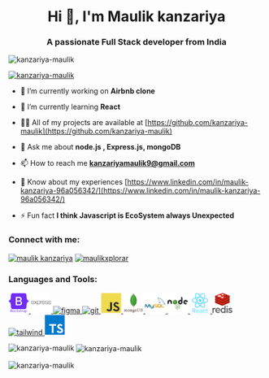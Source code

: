 <h1 align="center">Hi 👋, I'm Maulik kanzariya</h1>
<h3 align="center">A passionate Full Stack developer from India</h3>

<p align="left"> <img src="https://komarev.com/ghpvc/?username=kanzariya-maulik&label=Profile%20views&color=0e75b6&style=flat" alt="kanzariya-maulik" /> </p>

<p align="left"> <a href="https://github.com/ryo-ma/github-profile-trophy"><img src="https://github-profile-trophy.vercel.app/?username=kanzariya-maulik" alt="kanzariya-maulik" /></a> </p>

- 🔭 I’m currently working on **Airbnb clone**

- 🌱 I’m currently learning **React**

- 👨‍💻 All of my projects are available at [https://github.com/kanzariya-maulik](https://github.com/kanzariya-maulik)

- 💬 Ask me about **node.js , Express.js, mongoDB**

- 📫 How to reach me **kanzariyamaulik9@gmail.com**

- 📄 Know about my experiences [https://www.linkedin.com/in/maulik-kanzariya-96a056342/](https://www.linkedin.com/in/maulik-kanzariya-96a056342/)

- ⚡ Fun fact **I think Javascript is EcoSystem always Unexpected**

<h3 align="left">Connect with me:</h3>
<p align="left">
<a href="https://linkedin.com/in/maulik kanzariya" target="blank"><img align="center" src="https://raw.githubusercontent.com/rahuldkjain/github-profile-readme-generator/master/src/images/icons/Social/linked-in-alt.svg" alt="maulik kanzariya" height="30" width="40" /></a>
<a href="https://www.leetcode.com/maulikxplorar" target="blank"><img align="center" src="https://raw.githubusercontent.com/rahuldkjain/github-profile-readme-generator/master/src/images/icons/Social/leet-code.svg" alt="maulikxplorar" height="30" width="40" /></a>
</p>

<h3 align="left">Languages and Tools:</h3>
<p align="left"> <a href="https://getbootstrap.com" target="_blank" rel="noreferrer"> <img src="https://raw.githubusercontent.com/devicons/devicon/master/icons/bootstrap/bootstrap-plain-wordmark.svg" alt="bootstrap" width="40" height="40"/> </a> <a href="https://expressjs.com" target="_blank" rel="noreferrer"> <img src="https://raw.githubusercontent.com/devicons/devicon/master/icons/express/express-original-wordmark.svg" alt="express" width="40" height="40"/> </a> <a href="https://www.figma.com/" target="_blank" rel="noreferrer"> <img src="https://www.vectorlogo.zone/logos/figma/figma-icon.svg" alt="figma" width="40" height="40"/> </a> <a href="https://git-scm.com/" target="_blank" rel="noreferrer"> <img src="https://www.vectorlogo.zone/logos/git-scm/git-scm-icon.svg" alt="git" width="40" height="40"/> </a> <a href="https://developer.mozilla.org/en-US/docs/Web/JavaScript" target="_blank" rel="noreferrer"> <img src="https://raw.githubusercontent.com/devicons/devicon/master/icons/javascript/javascript-original.svg" alt="javascript" width="40" height="40"/> </a> <a href="https://www.mongodb.com/" target="_blank" rel="noreferrer"> <img src="https://raw.githubusercontent.com/devicons/devicon/master/icons/mongodb/mongodb-original-wordmark.svg" alt="mongodb" width="40" height="40"/> </a> <a href="https://www.mysql.com/" target="_blank" rel="noreferrer"> <img src="https://raw.githubusercontent.com/devicons/devicon/master/icons/mysql/mysql-original-wordmark.svg" alt="mysql" width="40" height="40"/> </a> <a href="https://nodejs.org" target="_blank" rel="noreferrer"> <img src="https://raw.githubusercontent.com/devicons/devicon/master/icons/nodejs/nodejs-original-wordmark.svg" alt="nodejs" width="40" height="40"/> </a> <a href="https://reactjs.org/" target="_blank" rel="noreferrer"> <img src="https://raw.githubusercontent.com/devicons/devicon/master/icons/react/react-original-wordmark.svg" alt="react" width="40" height="40"/> </a> <a href="https://redis.io" target="_blank" rel="noreferrer"> <img src="https://raw.githubusercontent.com/devicons/devicon/master/icons/redis/redis-original-wordmark.svg" alt="redis" width="40" height="40"/> </a> <a href="https://tailwindcss.com/" target="_blank" rel="noreferrer"> <img src="https://www.vectorlogo.zone/logos/tailwindcss/tailwindcss-icon.svg" alt="tailwind" width="40" height="40"/> </a> <a href="https://www.typescriptlang.org/" target="_blank" rel="noreferrer"> <img src="https://raw.githubusercontent.com/devicons/devicon/master/icons/typescript/typescript-original.svg" alt="typescript" width="40" height="40"/> </a> </p>

<p><img align="left" src="https://github-readme-stats.vercel.app/api/top-langs?username=kanzariya-maulik&show_icons=true&locale=en&layout=compact" alt="kanzariya-maulik" /></p>

<p>&nbsp;<img align="center" src="https://github-readme-stats.vercel.app/api?username=kanzariya-maulik&show_icons=true&locale=en" alt="kanzariya-maulik" /></p>

<p><img align="center" src="https://github-readme-streak-stats.herokuapp.com/?user=kanzariya-maulik&" alt="kanzariya-maulik" /></p>
